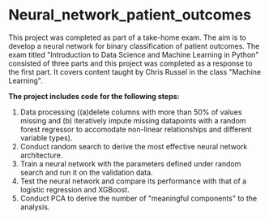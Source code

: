 # Neural_network_patient_outcomes
This project was completed as part of a take-home exam. The aim is to develop a neural network for binary classification of patient outcomes. The exam titled "Introduction to Data Science and Machine Learning in Python" consisted of three parts and this project was completed as a response to the first part. It covers content taught by Chris Russel in the class "Machine Learning".

**The project includes code for the following steps:** 
1. Data processing ((a)delete columns with more than 50% of values missing and (b) iteratively impute missing datapoints with a random forest regressor to accomodate non-linear relationships and different variable types).
2. Conduct random search to derive the most effective neural network architecture.
3. Train a neural network with the parameters defined under random search and run it on the validation data.
4. Test the neural network and compare its performance with that of a logistic regression and XGBoost.
5. Conduct PCA to derive the number of "meaningful components" to the analysis.
